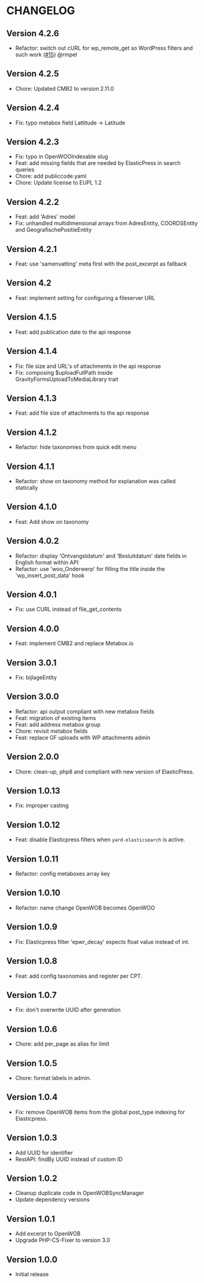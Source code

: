 # CHANGELOG

## Version 4.2.6

- Refactor: switch out cURL for wp_remote_get so WordPress filters and such work ([#15](https://github.com/OpenWebconcept/plugin-openwoo/pull/15)) @rmpel

## Version 4.2.5

- Chore: Updated CMB2 to version 2.11.0

## Version 4.2.4

- Fix: typo metabox field Lattitude -> Latitude

## Version 4.2.3

- Fix: typo in OpenWOOIndexable slug
- Feat: add missing fields that are needed by ElasticPress in search queries
- Chore: add publiccode.yaml
- Chore: Update license to EUPL 1.2

## Version 4.2.2

- Feat: add 'Adres' model
- Fix: unhandled multidimensional arrays from AdresEntity, COORDSEntity and GeografischePositieEntity

## Version 4.2.1

- Feat: use 'samenvatting' meta first with the post_excerpt as fallback

## Version 4.2

- Feat: implement setting for configuring a fileserver URL

## Version 4.1.5

- Feat: add publication date to the api response

## Version 4.1.4

- Fix: file size and URL's of attachments in the api response
- Fix: composing $uploadFullPath inside GravityFormsUploadToMediaLibrary trait

## Version 4.1.3

- Feat: add file size of attachments to the api response

## Version 4.1.2

- Refactor: hide taxonomies from quick edit menu

## Version 4.1.1

- Refactor: show on taxonomy method for explanation was called statically

## Version 4.1.0

- Feat: Add show on taxonomy

## Version 4.0.2

- Refactor: display 'Ontvangstdatum' and 'Besluitdatum' date fields in English format within API
- Refactor: use 'woo_Onderwerp' for filling the title inside the 'wp_insert_post_data' hook

## Version 4.0.1

- Fix: use CURL instead of file_get_contents

## Version 4.0.0

- Feat: implement CMB2 and replace Metabox.io

## Version 3.0.1

- Fix: bijlageEntity

## Version 3.0.0

- Refactor: api output compliant with new metabox fields
- Feat: migration of existing items
- Feat: add address metabox group
- Chore: revisit metabox fields
- Feat: replace GF uploads with WP attachments admin

## Version 2.0.0

- Chore: clean-up, php8 and compliant with new version of ElasticPress.

## Version 1.0.13

- Fix: improper casting

## Version 1.0.12

- Feat: disable Elasticpress filters when `yard-elasticsearch` is active.

## Version 1.0.11

- Refactor: config metaboxes array key

## Version 1.0.10

- Refactor: name change OpenWOB becomes OpenWOO

## Version 1.0.9

- Fix: Elasticpress filter 'epwr_decay' expects float value instead of int.

## Version 1.0.8

- Feat: add config taxonomies and register per CPT.

## Version 1.0.7

- Fix: don't overwrite UUID after generation

## Version 1.0.6

- Chore: add per_page as alias for limit

## Version 1.0.5

- Chore: format labels in admin.

## Version 1.0.4

- Fix: remove OpenWOB items from the global post_type indexing for Elasticpress.

## Version 1.0.3

- Add UUID for identifier
- RestAPI: findBy UUID instead of custom ID

## Version 1.0.2

- Cleanup duplicate code in OpenWOBSyncManager
- Update dependency versions

## Version 1.0.1

- Add excerpt to OpenWOB
- Upgrade PHP-CS-Fixer to version 3.0

## Version 1.0.0

- Initial release
